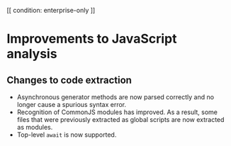 [[ condition: enterprise-only ]]

# Improvements to JavaScript analysis

## Changes to code extraction

* Asynchronous generator methods are now parsed correctly and no longer cause a spurious syntax error.
* Recognition of CommonJS modules has improved. As a result, some files that were previously extracted as
  global scripts are now extracted as modules.
* Top-level `await` is now supported.

